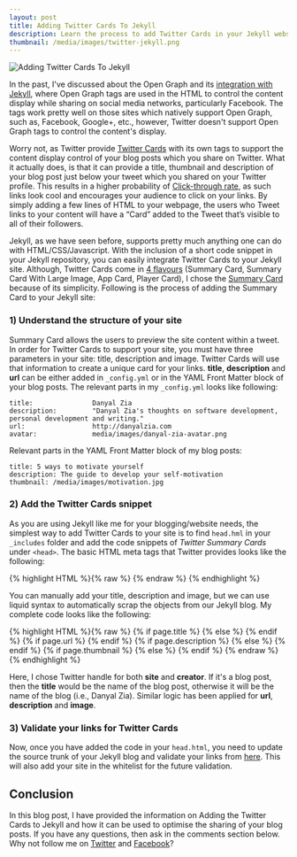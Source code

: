 ```yaml
---
layout: post
title: Adding Twitter Cards To Jekyll
description: Learn the process to add Twitter Cards in your Jekyll website
thumbnail: /media/images/twitter-jekyll.png
---
```

![Adding Twitter Cards To Jekyll]({{baseurl}}/media/images/twitter-jekyll.png)

<span class="firstcharacter">I</span>n the past, I've discussed about the Open Graph and its [integration with Jekyll](http://danyalzia.com/2015/03/25/integrating-facebook-open-graph-in-jekyll/), where Open Graph tags are used in the HTML to control the content display while sharing on social media networks, particularly Facebook. The tags work pretty well on those sites which natively support Open Graph, such as, Facebook, Google+, etc., however, Twitter doesn't support Open Graph tags to control the content's display.

Worry not, as Twitter provide [Twitter Cards](https://dev.twitter.com/cards/overview) with its own tags to support the content display control of your blog posts which you share on Twitter. What it actually does, is that it can provide a title, thumbnail and description of your blog post just below your tweet which you shared on your Twitter profile. This results in a higher probability of [Click-through rate](http://en.wikipedia.org/wiki/Click-through_rate), as such links look cool and encourages your audience to click on your links. By simply adding a few lines of HTML to your webpage, the users who Tweet links to your content will have a “Card” added to the Tweet that’s visible to all of their followers.

Jekyll, as we have seen before, supports pretty much anything one can do with HTML/CSS/Javascript. With the inclusion of a short code snippet in your Jekyll repository, you can easily integrate Twitter Cards to your Jekyll site. Although, Twitter Cards come in [4 flavours](https://dev.twitter.com/cards/types) (Summary Card, Summary Card With Large Image, App Card, Player Card), I chose the [Summary Card](https://dev.twitter.com/cards/types/summary) because of its simplicity. Following is the process of adding the Summary Card to your Jekyll site:

### 1) Understand the structure of your site

Summary Card allows the users to preview the site content within a tweet. In order for Twitter Cards to support your site, you must have three parameters in your site: title, description and image. Twitter Cards will use that information to create a unique card for your links. **title**, **description** and **url** can be either added in `_config.yml` or in the YAML Front Matter block of your blog posts. The relevant parts in my `_config.yml` looks like following:

```
title:               Danyal Zia
description:         "Danyal Zia's thoughts on software development, personal development and writing."
url:                 http://danyalzia.com
avatar:				 media/images/danyal-zia-avatar.png
```

Relevant parts in the YAML Front Matter block of my blog posts:

```
title: 5 ways to motivate yourself
description: The guide to develop your self-motivation
thumbnail: /media/images/motivation.jpg
```

### 2) Add the Twitter Cards snippet

As you are using Jekyll like me for your blogging/website needs, the simplest way to add Twitter Cards to your site is to find `head.hml` in your `_includes` folder and add the code snippets of *Twitter Summary Cards* under `<head>`. The basic HTML meta tags that Twitter provides looks like the following:

{% highlight HTML %}{% raw %}
<meta name="twitter:card" content="summary" />
<meta name="twitter:site" content="@flickr" />
<meta name="twitter:title" content="Small Island Developing States Photo Submission" />
<meta name="twitter:description" content="View the album on Flickr." />
<meta name="twitter:image" content="https://farm6.staticflickr.com/5510/14338202952_93595258ff_z.jpg" />
{% endraw %}
{% endhighlight %}

You can manually add your title, description and image, but we can use liquid syntax to automatically scrap the objects from our Jekyll blog. My complete code looks like the following:

{% highlight HTML %}{% raw %}
<meta name="twitter:card" content="summary">
<meta name="twitter:site" content="@site_username">
<meta name="twitter:creator" content="@creator_username">
{% if page.title %}
  <meta name="twitter:title" content="{{ page.title }}">
{% else %}
  <meta name="twitter:title" content="{{ site.title }}">
{% endif %}
{% if page.url %}
  <meta name="twitter:url" content="{{ site.url }}{{ page.url }}">
{% endif %}
{% if page.description %}
  <meta name="twitter:description" content="{{ page.description }}">
{% else %}
  <meta name="twitter:description" content="{{ site.description }}">
{% endif %}
{% if page.thumbnail %}
  <meta name="twitter:image:src" content="{{ site.url }}/media/images/{{ page.thumbnail }}">
{% else %}
  <meta name="twitter:image:src" content="{{ site.url }}/media/images/danyal-zia-avatar.png">
{% endif %}
{% endraw %}
{% endhighlight %}

Here, I chose Twitter handle for both **site** and **creator**. If it's a blog post, then the **title** would be the name of the blog post, otherwise it will be the name of the blog (i.e., Danyal Zia). Similar logic has been applied for **url**, **description** and **image**.

### 3) Validate your links for Twitter Cards

Now, once you have added the code in your `head.html`, you need to update the source trunk of your Jekyll blog and validate your links from [here](https://cards-dev.twitter.com/validator). This will also add your site in the whitelist for the future validation.

## Conclusion

In this blog post, I have provided the information on Adding the Twitter Cards to Jekyll and how it can be used to optimise the sharing of your blog posts. If you have any questions, then ask in the comments section below. Why not follow me on [Twitter](http://twitter.com/danyalzk) and [Facebook](http://facebook.com/danyal.zia.k)?
